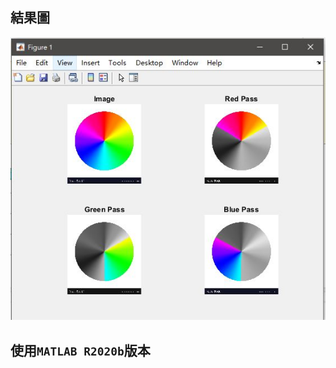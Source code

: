 ## **結果圖**
![image](https://github.com/kaodaopopi/RGB-ColorExtractionMethod/blob/main/Results.JPG)


## 使用`MATLAB R2020b`版本
